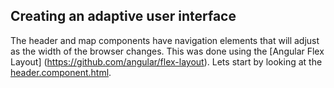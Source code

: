 ## Creating an adaptive user interface

The header and map components have navigation elements that will adjust as the width of the browser changes. This was done using the [Angular Flex Layout] (https://github.com/angular/flex-layout). Lets start by looking at the [header.component.html](/header/header.component.html). 
